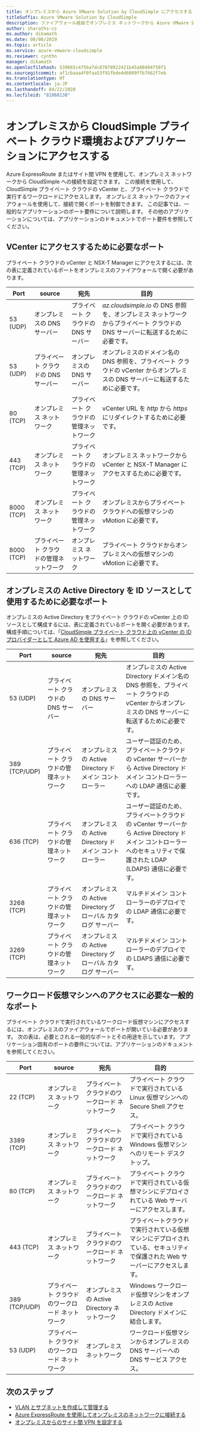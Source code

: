 ```yaml
---
title: オンプレミスから Azure VMware Solution by CloudSimple にアクセスする
titleSuffix: Azure VMware Solution by CloudSimple
description: ファイアウォール経由でオンプレミス ネットワークから Azure VMware Solution by CloudSimple にアクセスする
author: sharaths-cs
ms.author: dikamath
ms.date: 08/08/2019
ms.topic: article
ms.service: azure-vmware-cloudsimple
ms.reviewer: cynthn
manager: dikamath
ms.openlocfilehash: 539665c4756a7dc87078922421b45a88404f58f1
ms.sourcegitcommit: af1cbaaa4f0faa53f91fbde4d6009ffb7662f7eb
ms.translationtype: HT
ms.contentlocale: ja-JP
ms.lasthandoff: 04/22/2020
ms.locfileid: "81868138"
---
```

# <a name="accessing-your-cloudsimple-private-cloud-environment-and-applications-from-on-premises"></a>オンプレミスから CloudSimple プライベート クラウド環境およびアプリケーションにアクセスする

Azure ExpressRoute またはサイト間 VPN を使用して、オンプレミス ネットワークから CloudSimple への接続を設定できます。  この接続を使用して、CloudSimple プライベート クラウドの vCenter と、プライベート クラウドで実行するワークロードにアクセスします。  オンプレミス ネットワークのファイアウォールを使用して、接続で開くポートを制御できます。  この記事では、一般的なアプリケーションのポート要件について説明します。  その他のアプリケーションについては、アプリケーションのドキュメントでポート要件を参照してください。

## <a name="ports-required-for-accessing-vcenter"></a>VCenter にアクセスするために必要なポート

プライベート クラウドの vCenter と NSX-T Manager にアクセスするには、次の表に定義されているポートをオンプレミスのファイアウォールで開く必要があります。  

| Port       | source                           | 宛先                      | 目的                                                                                                                |
|------------|----------------------------------|----------------------------------|------------------------------------------------------------------------------------------------------------------------|
| 53 (UDP)   | オンプレミスの DNS サーバー          | プライベート クラウドの DNS サーバー        | *az.cloudsimple.io* の DNS 参照を、オンプレミス ネットワークからプライベート クラウドの DNS サーバーに転送するために必要です。       |
| 53 (UDP)   | プライベート クラウドの DNS サーバー        | オンプレミスの DNS サーバー          | オンプレミスのドメイン名の DNS 参照を、プライベート クラウドの vCenter からオンプレミスの DNS サーバーに転送するために必要です。 |
| 80 (TCP)   | オンプレミス ネットワーク              | プライベート クラウドの管理ネットワーク | vCenter URL を *http* から *https* にリダイレクトするために必要です。                                                           |
| 443 (TCP)  | オンプレミス ネットワーク              | プライベート クラウドの管理ネットワーク | オンプレミス ネットワークから vCenter と NSX-T Manager にアクセスするために必要です。                                             |
| 8000 (TCP) | オンプレミス ネットワーク              | プライベート クラウドの管理ネットワーク | オンプレミスからプライベート クラウドへの仮想マシンの vMotion に必要です。                                            |
| 8000 (TCP) | プライベート クラウドの管理ネットワーク | オンプレミス ネットワーク              | プライベート クラウドからオンプレミスへの仮想マシンの vMotion に必要です。                                            |

## <a name="ports-required-for-using-on-premises-active-directory-as-an-identity-source"></a>オンプレミスの Active Directory を ID ソースとして使用するために必要なポート

オンプレミスの Active Directory をプライベート クラウドの vCenter 上の ID ソースとして構成するには、表に定義されているポートを開く必要があります。  構成手順については、「[CloudSimple プライベート クラウド上の vCenter の ID プロバイダーとして Azure AD を使用する](https://docs.microsoft.com/azure/vmware-cloudsimple/azure-ad/)」を参照してください。

| Port         | source                           | 宛先                                         | 目的                                                                                                                                          |
|--------------|----------------------------------|-----------------------------------------------------|--------------------------------------------------------------------------------------------------------------------------------------------------|
| 53 (UDP)      | プライベート クラウドの DNS サーバー        | オンプレミスの DNS サーバー                             | オンプレミスの Active Directory ドメイン名の DNS 参照を、プライベート クラウドの vCenter からオンプレミスの DNS サーバーに転送するために必要です。          |
| 389 (TCP/UDP) | プライベート クラウドの管理ネットワーク | オンプレミスの Active Directory ドメイン コントローラー     | ユーザー認証のため、プライベートクラウドの vCenter サーバーから Active Directory ドメイン コントローラーへの LDAP 通信に必要です。                |
| 636 (TCP)     | プライベート クラウドの管理ネットワーク | オンプレミスの Active Directory ドメイン コントローラー     | ユーザー認証のため、プライベートクラウドの vCenter サーバーから Active Directory ドメイン コントローラーへのセキュリティで保護された LDAP (LDAPS) 通信に必要です。 |
| 3268 (TCP)    | プライベート クラウドの管理ネットワーク | オンプレミスの Active Directory グローバル カタログ サーバー | マルチドメイン コントローラーのデプロイでの LDAP 通信に必要です。                                                                        |
| 3269 (TCP)    | プライベート クラウドの管理ネットワーク | オンプレミスの Active Directory グローバル カタログ サーバー | マルチドメイン コントローラーのデプロイでの LDAPS 通信に必要です。                                                                       |                                           |

## <a name="common-ports-required-for-accessing-workload-virtual-machines"></a>ワークロード仮想マシンへのアクセスに必要な一般的なポート

プライベート クラウドで実行されているワークロード仮想マシンにアクセスするには、オンプレミスのファイアウォールでポートが開いている必要があります。  次の表は、必要とされる一般的なポートとその用途を示しています。  アプリケーション固有のポートの要件については、アプリケーションのドキュメントを参照してください。

| Port         | source                         | 宛先                          | 目的                                                                              |
|--------------|--------------------------------|--------------------------------------|--------------------------------------------------------------------------------------|
| 22 (TCP)      | オンプレミス ネットワーク            | プライベート クラウドのワークロード ネットワーク       | プライベート クラウドで実行されている Linux 仮想マシンへの Secure Shell アクセス。              |
| 3389 (TCP)    | オンプレミス ネットワーク            | プライベート クラウドのワークロード ネットワーク       | プライベート クラウドで実行されている Windows 仮想マシンへのリモート デスクトップ。                 |
| 80 (TCP)      | オンプレミス ネットワーク            | プライベート クラウドのワークロード ネットワーク       | プライベート クラウドで実行されている仮想マシンにデプロイされている Web サーバーにアクセスします。        |
| 443 (TCP)     | オンプレミス ネットワーク            | プライベート クラウドのワークロード ネットワーク       | プライベートクラウドで実行されている仮想マシンにデプロイされている、セキュリティで保護された Web サーバーにアクセスします。 |
| 389 (TCP/UDP) | プライベート クラウドのワークロード ネットワーク | オンプレミスの Active Directory ネットワーク | Windows ワークロード仮想マシンをオンプレミスの Active Directory ドメインに結合します。       |
| 53 (UDP)      | プライベート クラウドのワークロード ネットワーク | オンプレミス ネットワーク                  | ワークロード仮想マシンからオンプレミスの DNS サーバーへの DNS サービス アクセス。         |

## <a name="next-steps"></a>次のステップ

* [VLAN とサブネットを作成して管理する](https://docs.microsoft.com/azure/vmware-cloudsimple/create-vlan-subnet/)
* [Azure ExpressRoute を使用してオンプレミスのネットワークに接続する](https://docs.microsoft.com/azure/vmware-cloudsimple/on-premises-connection/)
* [オンプレミスからのサイト間 VPN を設定する](https://docs.microsoft.com/azure/vmware-cloudsimple/vpn-gateway/)
